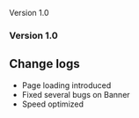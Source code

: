 Version 1.0

### Version 1.0

## Change logs

- Page loading introduced
- Fixed several bugs on Banner
- Speed optimized

